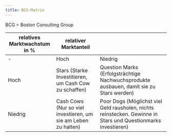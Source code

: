 ```yaml
---
title: BCG-Matrix
---
```

BCG = Boston Consulting Group

relatives Marktwachstum in % | relativer Marktanteil | |
--- | --- | ---
 -| Hoch | Niedrig
 Hoch | Stars (Starke Investitieren, um Cash Cow zu schaffen) | Question Marks (Erfolgsträchtige Nachwuchsprodukte ausbauen, damit sie zu Stars werden)
 Niedrig | Cash Cows (Nur so viel investieren, um sie am Leben zu halten) | Poor Dogs (Möglichst viel Geld rausholen, nichts reinstecken. Gewinne in Stars und Questionmarks investieren)
